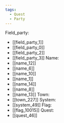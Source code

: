 ```yaml
---
tags:
  - Quest
  - Party
---
```

Field_party:
- [[field_party_1]]
- [[field_party_0]]
- [[field_party_2]]
- [[field_party_3]]
Name:
- [[name_12]]
- [[name_6]]
- [[name_10]]
- [[name_1]]
- [[name_14]]
- [[name_8]]
- [[name_13]]
Town:
- [[town_227]]
System:
- [[system_49]]
Flag:
- [[flag_10015]]
Quest:
- [[quest_46]]
